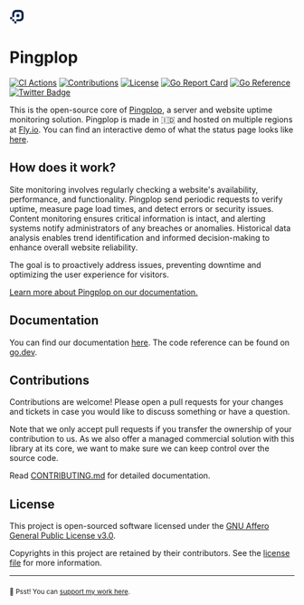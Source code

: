 <img src="./static/favicon.svg" alt="Pingplop Logo" width="26" />

# Pingplop

[![CI Actions](https://github.com/pingplop/pingplop/actions/workflows/ci-actions.yml/badge.svg)](https://github.com/pingplop/pingplop/actions/workflows/ci-actions.yml)
[![Contributions](https://img.shields.io/badge/Contributions-welcome-blue.svg?color=orange)](https://github.com/pingplop/pingplop/graphs/contributors)
[![License](https://img.shields.io/github/license/pingplop/pingplop?color=informational)](https://github.com/pingplop/pingplop/blob/master/LICENSE)
[![Go Report Card](https://goreportcard.com/badge/github.com/pingplop/pingplop)](https://goreportcard.com/report/github.com/pingplop/pingplop)
[![Go Reference](https://pkg.go.dev/badge/github.com/pingplop/pingplop?status.svg)](https://pkg.go.dev/github.com/pingplop/pingplop)
[![Twitter Badge](https://img.shields.io/badge/-@riipandi-1ca0f1?style=flat&labelColor=gray&logo=x&logoColor=white&link=https://twitter.com/riipandi)](https://twitter.com/riipandi)

This is the open-source core of [Pingplop][pingplop-site], a server and website uptime monitoring solution.
Pingplop is made in 🇮🇩 and hosted on multiple regions at [Fly.io][fly-regions]. You can find an interactive
demo of what the status page looks like [here][pingplop-demo].

## How does it work?

Site monitoring involves regularly checking a website's availability, performance, and functionality.
Pingplop send periodic requests to verify uptime, measure page load times, and detect errors or security
issues. Content monitoring ensures critical information is intact, and alerting systems notify administrators
of any breaches or anomalies. Historical data analysis enables trend identification and informed
decision-making to enhance overall website reliability.

The goal is to proactively address issues, preventing downtime and optimizing the user experience for visitors.

[Learn more about Pingplop on our documentation.][pingplop-docs]

## Documentation

You can find our documentation [here][pingplop-docs]. The code reference can be found on [go.dev][pingplop-godev].

## Contributions

Contributions are welcome! Please open a pull requests for your changes and tickets in case you would like to discuss something or have a question.

Note that we only accept pull requests if you transfer the ownership of your contribution to us. As we also offer a managed commercial solution with this library at its core, we want to make sure we can keep control over the source code.

Read [CONTRIBUTING.md](./CONTRIBUTING.md) for detailed documentation.

## License

This project is open-sourced software licensed under the [GNU Affero General Public License v3.0][agpl-license].

Copyrights in this project are retained by their contributors.
See the [license file](./LICENSE) for more information.

---

<sub>🤫 Psst! You can [support my work here](https://github.com/sponsors/riipandi).</sub>

[pingplop-site]: https://github.com/pingplop
[pingplop-docs]: https://pingplop.mintlify.app/introduction
[pingplop-demo]: https://pingplop-demo.fly.dev/
[pingplop-godev]: https://pkg.go.dev/github.com/pingplop/pingplop
[fly-regions]: https://fly.io/docs/reference/regions/
[agpl-license]: https://choosealicense.com/licenses/agpl-3.0/
